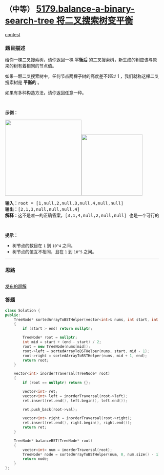 # `（中等）` [5179.balance-a-binary-search-tree 将二叉搜索树变平衡](https://leetcode-cn.com/problems/balance-a-binary-search-tree/)

[contest](https://leetcode-cn.com/contest/weekly-contest-180/problems/balance-a-binary-search-tree/)

### 题目描述
<p>给你一棵二叉搜索树，请你返回一棵&nbsp;<strong>平衡后</strong>&nbsp;的二叉搜索树，新生成的树应该与原来的树有着相同的节点值。</p>

<p>如果一颗二叉搜索树中，任何节点两棵子树的高度差不超过 1 ，我们就称这棵二叉搜索树是&nbsp;<strong>平衡的</strong> 。</p>

<p>如果有多种构造方法，请你返回任意一种。</p>

<p>&nbsp;</p>

<p><strong>示例：</strong></p>

<p><strong><img alt="" src="https://assets.leetcode-cn.com/aliyun-lc-upload/uploads/2020/03/15/1515_ex1.png" style="height: 248px; width: 250px;"><img alt="" src="https://assets.leetcode-cn.com/aliyun-lc-upload/uploads/2020/03/15/1515_ex1_out.png" style="height: 200px; width: 200px;"></strong></p>

<pre><strong>输入：</strong>root = [1,null,2,null,3,null,4,null,null]
<strong>输出：</strong>[2,1,3,null,null,null,4]
<strong>解释：</strong>这不是唯一的正确答案，[3,1,4,null,2,null,null] 也是一个可行的构造方案。
</pre>

<p>&nbsp;</p>

<p><strong>提示：</strong></p>

<ul>
	<li>树节点的数目在&nbsp;<code>1</code>&nbsp;到&nbsp;<code>10^4</code>&nbsp;之间。</li>
	<li>树节点的值互不相同，且在&nbsp;<code>1</code>&nbsp;到&nbsp;<code>10^5</code> 之间。</li>
</ul>

            

---
### 思路
```
```

[发布的题解](https://leetcode-cn.com/problems/balance-a-binary-search-tree/solution/5179-by-ikaruga/)

### 答题
``` C++
class Solution {
public:
    TreeNode* sortedArrayToBSTHelper(vector<int>& nums, int start, int end) 
    {
        if (start > end) return nullptr;

        TreeNode* root = nullptr;
        int mid = start + (end - start) / 2;
        root = new TreeNode(nums[mid]);
        root->left = sortedArrayToBSTHelper(nums, start, mid - 1);
        root->right = sortedArrayToBSTHelper(nums, mid + 1, end);
        return root;
    }

    vector<int> inorderTraversal(TreeNode* root)
    {
        if (root == nullptr) return {};

        vector<int> ret;
        vector<int> left = inorderTraversal(root->left);
        ret.insert(ret.end(), left.begin(), left.end());

        ret.push_back(root->val);

        vector<int> right = inorderTraversal(root->right);
        ret.insert(ret.end(), right.begin(), right.end());
        return ret;
    }

    TreeNode* balanceBST(TreeNode* root)
    {
        vector<int> num = inorderTraversal(root);
        TreeNode* node = sortedArrayToBSTHelper(num, 0, num.size() - 1);
        return node;
    }
};
```




